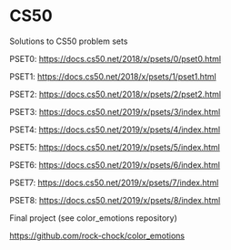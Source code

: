 # CS50

Solutions to CS50 problem sets

PSET0:
https://docs.cs50.net/2018/x/psets/0/pset0.html

PSET1:
https://docs.cs50.net/2018/x/psets/1/pset1.html

PSET2:
https://docs.cs50.net/2018/x/psets/2/pset2.html

PSET3:
https://docs.cs50.net/2019/x/psets/3/index.html

PSET4:
https://docs.cs50.net/2019/x/psets/4/index.html

PSET5:
https://docs.cs50.net/2019/x/psets/5/index.html

PSET6:
https://docs.cs50.net/2019/x/psets/6/index.html

PSET7:
https://docs.cs50.net/2019/x/psets/7/index.html

PSET8:
https://docs.cs50.net/2019/x/psets/8/index.html

Final project (see color_emotions repository)

https://github.com/rock-chock/color_emotions
